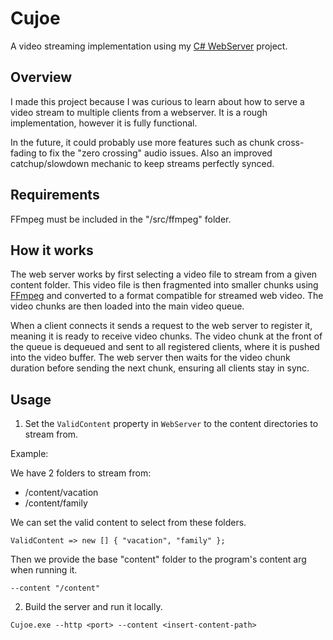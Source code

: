 # Cujoe

A video streaming implementation using my [C# WebServer](https://github.com/JonathanPaugh/CSharpWebServer) project.

## Overview

I made this project because I was curious to learn about how to serve a video stream to multiple clients from a webserver. It is a rough implementation, however it is fully functional.

In the future, it could probably use more features such as chunk cross-fading to fix the "zero crossing" audio issues. Also an improved catchup/slowdown mechanic to keep streams perfectly synced.

## Requirements

FFmpeg must be included in the "/src/ffmpeg" folder.

## How it works

The web server works by first selecting a video file to stream from a given content folder. This video file is then fragmented into smaller chunks using [FFmpeg](https://ffmpeg.org/) and converted to a format compatible for streamed web video. The video chunks are then loaded into the main video queue.

When a client connects it sends a request to the web server to register it, meaning it is ready to receive video chunks. The video chunk at the front of the queue is dequeued and sent to all registered clients, where it is pushed into the video buffer. The web server then waits for the video chunk duration before sending the next chunk, ensuring all clients stay in sync.

## Usage

1. Set the `ValidContent` property in `WebServer` to the content directories to stream from.

Example:

We have 2 folders to stream from:

- /content/vacation
- /content/family

We can set the valid content to select from these folders.

`ValidContent => new [] { "vacation", "family" };`

Then we provide the base "content" folder to the program's content arg when running it.

`--content "/content"`

2. Build the server and run it locally.

`Cujoe.exe --http <port> --content <insert-content-path>`
